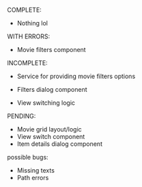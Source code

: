 COMPLETE:
* Nothing lol

WITH ERRORS:
* Movie filters component

INCOMPLETE:
* Service for providing movie filters options
* Filters dialog component

* View switching logic

PENDING:
* Movie grid layout/logic
* View switch component
* Item details dialog component

possible bugs:
* Missing texts
* Path errors
